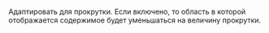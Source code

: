 Адаптировать для прокрутки. Если включено, то область в которой отображается содержимое будет уменьшаться на величину
прокрутки.